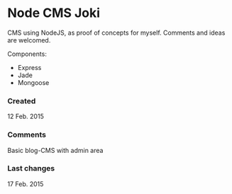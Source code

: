 # Node CMS Joki

CMS using NodeJS, as proof of concepts for myself.
Comments and ideas are welcomed.

Components:
- Express
- Jade
- Mongoose

### Created
12 Feb. 2015


### Comments
Basic blog-CMS with admin area

### Last changes
17 Feb. 2015
